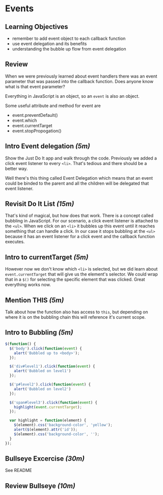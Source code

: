 # Events

## Learning Objectives
- remember to add event object to each callback function
- use event delegation and its benefits
- understanding the bubble up flow from event delegation

## Review
When we were previously learned about event handlers there was an event parameter that was passed
into the callback function. Does anyone know what is that event parameter?

Everything in JavaScript is an object, so an `event` is also an object.

Some useful attribute and method for event are
  * event.preventDefault()
  * event.which
  * event.currentTarget
  * event.stopPropogation()

## Intro Event delegation _(5m)_
Show the Just Do It app and walk through the code. Previously we added a click event listener to every `<li>`. That's tedious and there should be a better way.

Well there's this thing called Event Delegation which means that an event could be binded to the parent and all the children will be delegated that event listener.

## Revisit Do It List _(15m)_
That's kind of magical, but how does that work. There is a concept called bubbling in JavaScript. For our scenario, a click event listener is attached to the `<ul>`. When we click on an `<li>` it bubbles up this event until it reaches something that can handle a click. In our case it stops bubbling at the `<ul>` because it has an event listener for a click event and the callback function executes.

## Intro to currentTarget _(5m)_
However now we don't know which `<li>` is selected, but we did learn about `event.currentTarget` that will give us the element's selector. We could wrap that in a `$()` for selecting the specific element that was clicked. Great everything works now.

## Mention THIS _(5m)_
Talk about how the function also has access to `this`, but depending on where it is on the bubbling chain
this will reference it's current scope.

## Intro to Bubbling _(5m)_
```js
$(function() {
  $('body').click(function(event) {
    alert('Bubbled up to <body>');
  });

  $('div#level1').click(function(event) {
    alert('Bubbled on level1')
  });

  $('p#level2').click(function(event) {
    alert('Bubbled on level2')
  });

  $('span#level3').click(function(event) {
    highlight(event.currentTarget);
  });

  var highlight = function(element) {
    $(element).css('background-color', 'yellow');
    alert($(element).attr('id'));
    $(element).css('background-color', '');
  }
});
```

## Bullseye Excercise _(30m)_
See README

## Review Bullseye _(10m)_
